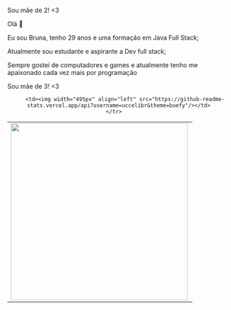 

Sou mãe de 2! <3

<!-- <img src = ""> -->

Olá 👋

Eu sou Bruna,
tenho 29 anos e uma formação em Java Full Stack;  

Atualmente sou estudante e aspirante a Dev full stack; 

Sempre gostei de computadores e games e atualmente tenho me apaixonado cada vez mais por programação

Sou mãe de 3! <3


<center>
<table>
    <tr>
        <td><img width="400px" align="left" src="https://github-readme-stats.vercel.app/api/top-langs/?username=uccelibr&hide=html&layout=compact&theme=buefy" /></td>
        

        <td><img width="495px" align="left" src="https://github-readme-stats.vercel.app/api?username=uccelibr&theme=buefy"/></td>
    </tr>   
</table>
</center>  

